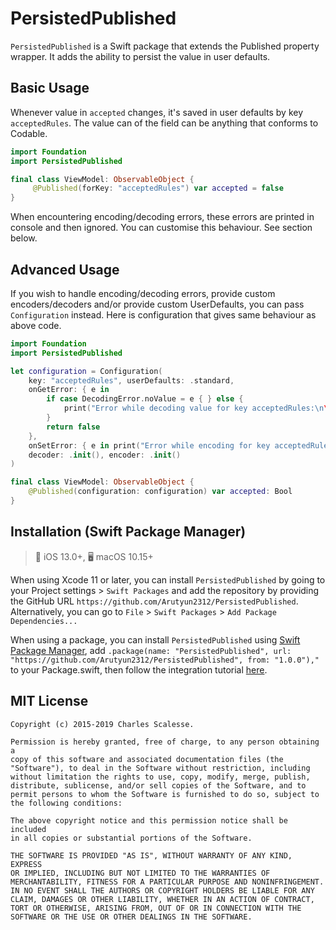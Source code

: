 # PersistedPublished

`PersistedPublished` is a Swift package that extends the Published property wrapper. It adds the ability to persist the value in user defaults. 

## Basic Usage

Whenever value in `accepted` changes, it's saved in user defaults by key `acceptedRules`. The value can of the field can be anything that conforms to Codable.
```swift
import Foundation
import PersistedPublished

final class ViewModel: ObservableObject {
     @Published(forKey: "acceptedRules") var accepted = false
}
```
When encountering encoding/decoding errors, these errors are printed in console and then ignored. You can customise this behaviour. See section below.

## Advanced Usage

If you wish to handle encoding/decoding errors, provide custom encoders/decoders and/or provide custom UserDefaults, you can pass `Configuration` instead. Here is configuration that gives same behaviour as above code.
```swift    
import Foundation
import PersistedPublished

let configuration = Configuration(
    key: "acceptedRules", userDefaults: .standard,
    onGetError: { e in
        if case DecodingError.noValue = e { } else {
            print("Error while decoding value for key acceptedRules:\n\(e)")
        }
        return false
    },
    onSetError: { e in print("Error while encoding for key acceptedRules:\n\(e)") },
    decoder: .init(), encoder: .init()
)

final class ViewModel: ObservableObject {
    @Published(configuration: configuration) var accepted: Bool
}
```

## Installation (Swift Package Manager)

>📱 iOS 13.0+, 🖥️ macOS 10.15+

When using Xcode 11 or later, you can install `PersistedPublished` by going to your Project settings > `Swift Packages` and add the repository by providing the GitHub URL `https://github.com/Arutyun2312/PersistedPublished`. Alternatively, you can go to `File` > `Swift Packages` > `Add Package Dependencies...`

When using a package, you can install `PersistedPublished` using [Swift Package Manager](https://swift.org/package-manager/), add
`.package(name: "PersistedPublished", url: "https://github.com/Arutyun2312/PersistedPublished", from: "1.0.0"),"` to your Package.swift, then follow the integration tutorial [here](https://swift.org/package-manager#importing-dependencies).

MIT License
-----------
    Copyright (c) 2015-2019 Charles Scalesse.

    Permission is hereby granted, free of charge, to any person obtaining a
    copy of this software and associated documentation files (the
    "Software"), to deal in the Software without restriction, including
    without limitation the rights to use, copy, modify, merge, publish,
    distribute, sublicense, and/or sell copies of the Software, and to
    permit persons to whom the Software is furnished to do so, subject to
    the following conditions:

    The above copyright notice and this permission notice shall be included
    in all copies or substantial portions of the Software.

    THE SOFTWARE IS PROVIDED "AS IS", WITHOUT WARRANTY OF ANY KIND, EXPRESS
    OR IMPLIED, INCLUDING BUT NOT LIMITED TO THE WARRANTIES OF
    MERCHANTABILITY, FITNESS FOR A PARTICULAR PURPOSE AND NONINFRINGEMENT.
    IN NO EVENT SHALL THE AUTHORS OR COPYRIGHT HOLDERS BE LIABLE FOR ANY
    CLAIM, DAMAGES OR OTHER LIABILITY, WHETHER IN AN ACTION OF CONTRACT,
    TORT OR OTHERWISE, ARISING FROM, OUT OF OR IN CONNECTION WITH THE
    SOFTWARE OR THE USE OR OTHER DEALINGS IN THE SOFTWARE.
